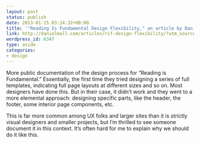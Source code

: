 ```yaml
---
layout: post
status: publish
date: 2013-01-15 03:24:32+00:00
title: '"Reading Is Fundamental Design Flexibility," an article by Dan Mall'
link: http://danielmall.com/articles/rif-design-flexibility/?utm_source=feedburner&utm_medium=feed&utm_campaign=Feed:dan-mall-articles(DanMall:Articles)
wordpress_id: 6347
type: aside
categories:
- design
---
```


More public documentation of the design process for “Reading is Fundamental.” Essentially, the first time they tried designing a series of full templates, indicating full page layouts at different sizes and so on. Most designers have done this. But in their case, it didn’t work and they went to a more elemental approach: designing specific parts, like the header, the footer, some interior page components, etc.

This is far more common among UX folks and larger sites than it is strictly visual designers and smaller projects, but I’m thrilled to see someone document it in this context. It’s often hard for me to explain why we should do it like this.
